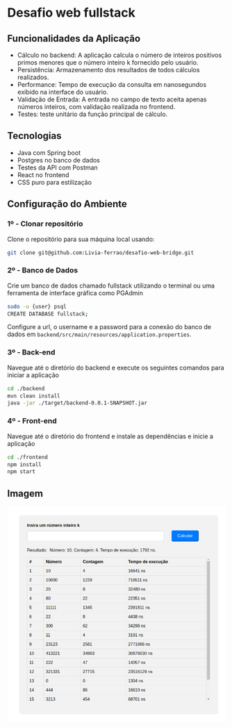 # Desafio web fullstack

## Funcionalidades da Aplicação
- Cálculo no backend: A aplicação calcula o número de inteiros positivos primos menores que o número inteiro k fornecido pelo usuário.
- Persistência: Armazenamento dos resultados de todos cálculos realizados.
- Performance: Tempo de execução da consulta em nanosegundos exibido na interface do usuário.
- Validação de Entrada: A entrada no campo de texto aceita apenas números inteiros, com validação realizada no frontend.
- Testes: teste unitário da função principal de cálculo.


## Tecnologias
- Java com Spring boot
- Postgres no banco de dados
- Testes da API com Postman
- React no frontend
- CSS puro para estilização

## Configuração do Ambiente

### 1º - Clonar repositório

Clone o repositório para sua máquina local usando:
```bash
git clone git@github.com:Livia-ferrao/desafio-web-bridge.git
```

### 2º - Banco de Dados

Crie um banco de dados chamado fullstack utilizando o terminal ou uma ferramenta de interface gráfica como PGAdmin
```bash
sudo -u {user} psql
CREATE DATABASE fullstack;
```
Configure a url, o username e a password para a conexão do banco de dados em `backend/src/main/resources/application.properties`. 

### 3º -  Back-end

Navegue até o diretório do backend e execute os seguintes comandos para iniciar a aplicação
```bash
cd ./backend
mvn clean install
java -jar ./target/backend-0.0.1-SNAPSHOT.jar
```


### 4º -  Front-end

Navegue até o diretório do frontend e instale as dependências e inicie a aplicação
```bash
cd ./frontend
npm install
npm start
```


## Imagem
![entire page](/public/img.png)